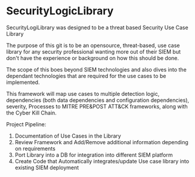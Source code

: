 # SecurityLogicLibrary
SecurityLogiLibrary was designed to be a threat based Security Use Case Library

The purpose of this git is to be an opensource, threat-based, use case library for any security professional wanting more out of their SIEM but don't have the experience or background on how this should be done. 

The scope of this boes beyond SIEM technologies and also dives into the dependant technologies that are required for the use cases to be implemented.

This framework will map use cases to multiple detection logic, dependencies (both data dependencies and configuration dependencies), severity, Processes to MITRE PRE&POST ATT&CK frameworks, along with the Cyber Kill Chain.

Project Pipeline:
1. Documentation of Use Cases in the Library
2. Review Framework and Add/Remove additional information depending on requirements
3. Port Library into a DB for integration into different SIEM platform
4. Create Code that Automatically integrates/update Use case library into existing SIEM deployment
       
